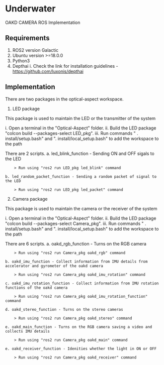# Underwater

OAKD CAMERA ROS Implementation 

## Requirements 

1. ROS2 version Galactic
2. Ubuntu version >=18.0.0
3. Python3
4. Depthai 
    i. Check the link for installation guidelines - https://github.com/luxonis/depthai

## Implementation

There are two packages in the optical-aspect workspace. 

1. LED package 

This package is used to maintain the LED or the transmitter of the system

i. Open a terminal in the "Optical-Aspect" folder.
ii. Build the LED package "colcon build --packages-select LED_pkg". 
iii. Run commands " . install/setup.bash" and ". install/local_setup.bash" to add the workspace to the path 

There are 2 scripts. 
    a. led_blink_function - Sending ON and OFF sigals to the LED 
        
        > Run using "ros2 run LED_pkg led_blink" command

    b. led_random_packet_function - Sending a random packet of signal to the LED 

        > Run using "ros2 run LED_pkg led_packet" command


2. Camera package 

This package is used to maintain the camera or the receiver of the system 

i. Open a terminal in the "Optical-Aspect" folder.
ii. Build the LED package "colcon build --packages-select Camera_pkg". 
iii. Run commands " . install/setup.bash" and ". install/local_setup.bash" to add the workspace to the path 

There are 6 scripts. 
    a. oakd_rgb_function - Turns on the RGB camera  
        
        > Run using "ros2 run Camera_pkg oakd_rgb" command

    b. oakd_imu_function - Collect information from IMU details from accelerator and gyrometer of the oakd camera 

        > Run using "ros2 run Camera_pkg oakd_imu_rotation" command

    c. oakd_imu_rotation_function - Collect information from IMU rotation functions of the oakd camera 

        > Run using "ros2 run Camera_pkg oakd_imu_rotation_function" command

    d. oakd_stereo_function - Turns on the stereo cameras
        
        > Run using "ros2 run Camera_pkg oakd_stereo" command

    e. oakd_main_function - Turns on the RGB camera saving a video and collects IMU details 
        
        > Run using "ros2 run Camera_pkg oakd_main" command

    e. oakd_receiver_function - Idenities whether the light in ON or OFF
        
        > Run using "ros2 run Camera_pkg oakd_receiver" command






